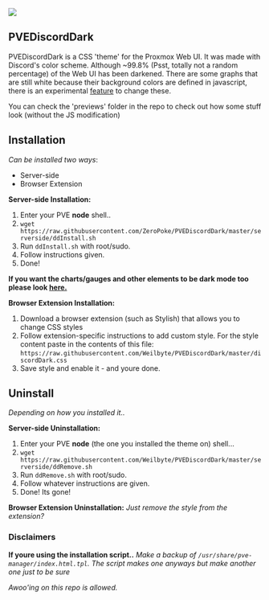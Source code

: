 ![](https://i.imgur.com/mTsbUWk.png)

## PVEDiscordDark
PVEDiscordDark is a  CSS 'theme' for the Proxmox Web UI. It was made with Discord's color scheme. Although ~99.8% (Psst, totally not a random percentage) of the Web UI has been darkened. There are some graphs that are still white because their background colors are defined in javascript, there is an experimental [feature](https://github.com/Weilbyte/PVEDiscordDark/tree/master/serverside/jsmod) to change these.

You can check the 'previews' folder in the repo to check out how some stuff look (without the JS modification)

## Installation 
*Can be installed two ways*:
* Server-side
* Browser Extension

**Server-side Installation:**
1. Enter your PVE **node** shell..
2. ```wget https://raw.githubusercontent.com/ZeroPoke/PVEDiscordDark/master/serverside/ddInstall.sh```
3. Run ```ddInstall.sh``` with root/sudo.
4. Follow instructions given. 
5. Done! 

**If you want the charts/gauges and other elements to be dark mode too please look [here.](https://github.com/Weilbyte/PVEDiscordDark/tree/master/serverside/jsmod)**

**Browser Extension Installation:**
1. Download a browser extension (such as Stylish) that allows you to change CSS styles 
2. Follow extension-specific instructions to add custom style. For the style content paste in the contents of this file: ```https://raw.githubusercontent.com/Weilbyte/PVEDiscordDark/master/discordDark.css```
3. Save style and enable it - and youre done.

## Uninstall
*Depending on how you installed it..*

**Server-side Uninstallation:**
1. Enter your PVE **node** (the one you installed the theme on) shell...
2. ```wget https://raw.githubusercontent.com/Weilbyte/PVEDiscordDark/master/serverside/ddRemove.sh```
3. Run ```ddRemove.sh``` with root/sudo.
4. Follow whatever instructions are given.
5. Done! Its gone!

**Browser Extension Uninstallation:**
*Just remove the style from the extension?*

### Disclaimers
**If youre using the installation script..**
*Make a backup of ```/usr/share/pve-manager/index.html.tpl```. The script makes one anyways but make another one just to be sure*

*Awoo'ing on this repo is allowed.*
